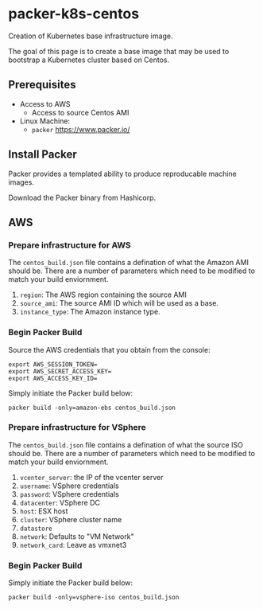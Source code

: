 # packer-k8s-centos

Creation of Kubernetes base infrastructure image.

The goal of this page is to create a base image that may be used to bootstrap a Kubernetes cluster based on Centos.

## Prerequisites

* Access to AWS
  * Access to source Centos AMI
* Linux Machine:
  * `packer` https://www.packer.io/

## Install Packer
Packer provides a templated ability to produce reproducable machine images. 

Download the Packer binary from Hashicorp.

## AWS
###  Prepare infrastructure for AWS

The `centos_build.json` file contains a defination of what the Amazon AMI should be. There are a number of parameters which need to be modified to match your build enviornment.

1. `region`: The AWS region containing the source AMI
2. `source_ami`: The source AMI ID which will be used as a base.
3. `instance_type`: The Amazon instance type.

### Begin Packer Build

Source the AWS credentials that you obtain from the console:
```
export AWS_SESSION_TOKEN=
export AWS_SECRET_ACCESS_KEY=
export AWS_ACCESS_KEY_ID=
```

Simply initiate the Packer build below:
```
packer build -only=amazon-ebs centos_build.json
```

###  Prepare infrastructure for VSphere

The `centos_build.json` file contains a defination of what the source ISO should be. There are a number of parameters which need to be modified to match your build enviornment.
1. `vcenter_server`: the IP of the vcenter server
2. `username`: VSphere credentials
3. `password`: VSphere credentials
4. `datacenter`: VSphere DC
5. `host`: ESX host
6. `cluster`: VSphere cluster name 
7. `datastore` 
8. `network`: Defaults to "VM Network"
9. `network_card`: Leave as vmxnet3
### Begin Packer Build

Simply initiate the Packer build below:
```
packer build -only=vsphere-iso centos_build.json
```